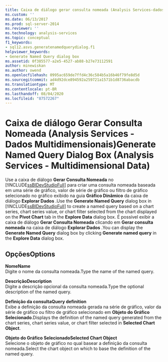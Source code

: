 ```yaml
---
title: Caixa de diálogo gerar consulta nomeada (Analysis Services-dados multidimensionais) | Microsoft Docs
ms.custom: ''
ms.date: 06/13/2017
ms.prod: sql-server-2014
ms.reviewer: ''
ms.technology: analysis-services
ms.topic: conceptual
f1_keywords:
- sql12.asvs.generatenamedquerydialog.f1
helpviewer_keywords:
- Generate Named Query dialog box
ms.assetid: 0f385577-a2e5-4527-ab88-b27e73112591
author: minewiskan
ms.author: owend
ms.openlocfilehash: 0995ac659de7ffd4c36c584b5a16b46f79fe8d5d
ms.sourcegitcommit: ad4d92dce894592a259721a1571b1d8736abacdb
ms.translationtype: MT
ms.contentlocale: pt-BR
ms.lasthandoff: 08/04/2020
ms.locfileid: "87572267"
---
```

# <a name="generate-named-query-dialog-box-analysis-services---multidimensional-data"></a><span data-ttu-id="97270-102">Caixa de diálogo Gerar Consulta Nomeada (Analysis Services - Dados Multidimensionais)</span><span class="sxs-lookup"><span data-stu-id="97270-102">Generate Named Query Dialog Box (Analysis Services - Multidimensional Data)</span></span>
  <span data-ttu-id="97270-103">Use a caixa de diálogo **Gerar Consulta Nomeada** no [!INCLUDE[ssBIDevStudioFull](../includes/ssbidevstudiofull-md.md)] para criar uma consulta nomeada baseada em uma série de gráfico, valor de série de gráfico ou filtro de gráfico selecionado no gráfico exibido na guia **Gráfico Dinâmico** da caixa de diálogo **Explorar Dados** .</span><span class="sxs-lookup"><span data-stu-id="97270-103">Use the **Generate Named Query** dialog box in [!INCLUDE[ssBIDevStudioFull](../includes/ssbidevstudiofull-md.md)] to create a named query based on a chart series, chart series value, or chart filter selected from the chart displayed on the **Pivot Chart** tab in the **Explore Data** dialog box.</span></span> <span data-ttu-id="97270-104">É possível exibir a caixa de diálogo **Gerar Consulta Nomeada** clicando em **Gerar consulta nomeada** na caixa de diálogo **Explorar Dados** .</span><span class="sxs-lookup"><span data-stu-id="97270-104">You can display the **Generate Named Query** dialog box by clicking **Generate named query** in the **Explore Data** dialog box.</span></span>  
  
## <a name="options"></a><span data-ttu-id="97270-105">Opções</span><span class="sxs-lookup"><span data-stu-id="97270-105">Options</span></span>  
 <span data-ttu-id="97270-106">**Nome**</span><span class="sxs-lookup"><span data-stu-id="97270-106">**Name**</span></span>  
 <span data-ttu-id="97270-107">Digite o nome da consulta nomeada.</span><span class="sxs-lookup"><span data-stu-id="97270-107">Type the name of the named query.</span></span>  
  
 <span data-ttu-id="97270-108">**Descrição**</span><span class="sxs-lookup"><span data-stu-id="97270-108">**Description**</span></span>  
 <span data-ttu-id="97270-109">Digite a descrição opcional da consulta nomeada.</span><span class="sxs-lookup"><span data-stu-id="97270-109">Type the optional description of the named query.</span></span>  
  
 <span data-ttu-id="97270-110">**Definição da consulta**</span><span class="sxs-lookup"><span data-stu-id="97270-110">**Query definition**</span></span>  
 <span data-ttu-id="97270-111">Exibe a definição da consulta nomeada gerada na série de gráfico, valor da série de gráfico ou filtro de gráfico selecionado em **Objeto do Gráfico Selecionado**.</span><span class="sxs-lookup"><span data-stu-id="97270-111">Displays the definition of the named query generated from the chart series, chart series value, or chart filter selected in **Selected Chart Object**.</span></span>  
  
 <span data-ttu-id="97270-112">**Objeto do Gráfico Selecionado**</span><span class="sxs-lookup"><span data-stu-id="97270-112">**Selected Chart Object**</span></span>  
 <span data-ttu-id="97270-113">Selecione o objeto de gráfico no qual basear a definição da consulta nomeada.</span><span class="sxs-lookup"><span data-stu-id="97270-113">Select the chart object on which to base the definition of the named query.</span></span>  
  
  
